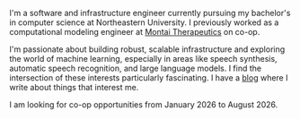 I'm a software and infrastructure engineer currently pursuing my bachelor's in computer science at Northeastern University. I previously worked as a computational modeling engineer at [Montai Therapeutics](https://montai.com) on co-op.

I'm passionate about building robust, scalable infrastructure and exploring the world of machine learning, especially in areas like speech synthesis, automatic speech recognition, and large language models. I find the intersection of these interests particularly fascinating. I have a [blog](https://ryan.science/blog) where I write about things that interest me.

I am looking for co-op opportunities from January 2026 to August 2026.

